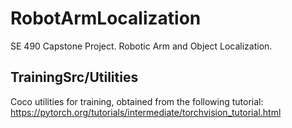 # RobotArmLocalization
SE 490 Capstone Project. Robotic Arm and Object Localization.

## TrainingSrc/Utilities
Coco utilities for training, obtained from the following tutorial:
https://pytorch.org/tutorials/intermediate/torchvision_tutorial.html
